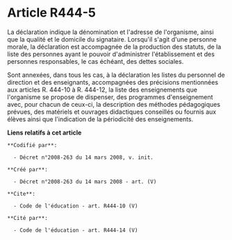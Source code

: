 # Article R444-5

La déclaration indique la dénomination et l'adresse de l'organisme, ainsi que la qualité et le domicile du signataire.
Lorsqu'il s'agit d'une personne morale, la déclaration est accompagnée de la production des statuts, de la liste des
personnes ayant le pouvoir d'administrer l'établissement et des personnes responsables, le cas échéant, des dettes sociales. 

Sont annexées, dans tous les cas, à la déclaration les listes du personnel de direction et des enseignants, accompagnées des
précisions mentionnées aux articles R. 444-10 à R. 444-12, la liste des enseignements que l'organisme se propose de
dispenser, des programmes d'enseignement avec, pour chacun de ceux-ci, la description des méthodes pédagogiques prévues, des
matériels et ouvrages didactiques conseillés ou fournis aux élèves ainsi que l'indication de la périodicité des
enseignements.

**Liens relatifs à cet article**

	**Codifié par**:

	  - Décret n°2008-263 du 14 mars 2008, v. init.

	**Créé par**:

	  - Décret n°2008-263 du 14 mars 2008 - art. (V)

	**Cite**:

	  - Code de l'éducation - art. R444-10 (V)

	**Cité par**:

	  - Code de l'éducation - art. R444-14 (V)
